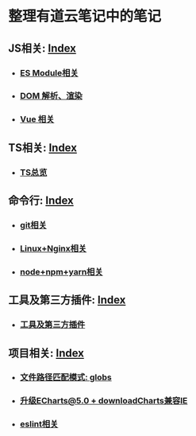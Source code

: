 # 整理有道云笔记中的笔记

## JS相关: [Index](./js相关/INDEX.md)
- ### [ES Module相关](./js相关/Module.md)
- ### [DOM 解析、渲染](./js相关/DOM相关/DOM解析、渲染.md)
- ### [Vue 相关](./js相关/Vue2.x/INDEX.md)

## TS相关: [Index](./ts相关/INDEX.md)
- ### [TS总览](./ts相关/INDEX.md)

## 命令行: [Index](./命令行)
- ### [git相关](./命令行/git相关.md)
- ### [Linux+Nginx相关](./命令行/Linux+Nginx相关.md)
- ### [node+npm+yarn相关](./命令行/node+npm+yarn相关.md)

## 工具及第三方插件: [Index](./插件及工具/INDEX.md)
- ### [工具及第三方插件](./插件及工具/INDEX.md)

## 项目相关: [Index](./项目相关)
- ### [文件路径匹配模式: globs](项目相关/文件路径匹配模式-globs.md)
- ### [升级ECharts@5.0 + downloadCharts兼容IE](项目相关/ECharts@5.0+downloadCharts.md)
- ### [eslint相关](项目相关/eslint相关.md)
